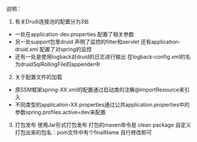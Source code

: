 说明：
1. 有关Drudi连接池的配置分为3处
- 一处在application-dev.properties 配置了相关参数
- 另一处support包里druid  声明了监控的filter和servlet 还有application-druid.xml 配置了对spring的监控
- 还有一处是使用logback对druid的日志进行输出 在logback-config.xml的名为druidSqlRollingFile的appender中


2. 关于配置文件的加载
- 原SSM框架spring-XX.xml的配置通过启动类的注解@ImportResource来引入
- 不同类型的application-XX.properties通过公共application.properties中的参数spring.profiles.active=dev来配置

3. 打包发布
使用Jar形式打包发布
打包的maven命令是 clean package 
自定义打包出来的包名：pom文件中有个finalName 自行修改即可